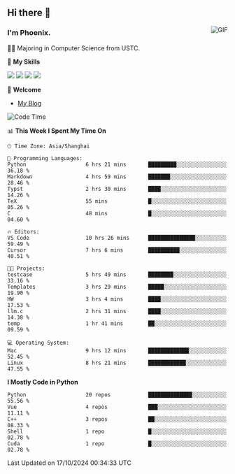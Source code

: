 ## Hi there 👋
<img align="right" alt="GIF" src="https://raw.githubusercontent.com/JoeyBling/JoeyBling/master/pic/pusheencode.gif" />

### I'm Phoenix.

👨‍🎓 Majoring in Computer Science from USTC.

🌟 **My Skills**

![](https://img.shields.io/badge/-Python-3e74a2?style=flat-square&logo=Python&logoColor=fff)
![](https://img.shields.io/badge/-C++-9f62a5?style=flat&logo=cplusplus&logoColor=white)
![](https://img.shields.io/badge/-Linux-185886?style=flat-square&logo=Linux&logoColor=fff)
![](https://img.shields.io/badge/-Rust-ff4136?style=flat-square&logo=Rust&logoColor=fff)

💬 **Welcome**

- [My Blog](https://ysy-phoenix.github.io/)

<!--START_SECTION:waka-->
![Code Time](http://img.shields.io/badge/Code%20Time-858%20hrs%207%20mins-blue)

📊 **This Week I Spent My Time On** 

```text
🕑︎ Time Zone: Asia/Shanghai

💬 Programming Languages: 
Python                   6 hrs 21 mins       █████████░░░░░░░░░░░░░░░░   36.18 % 
Markdown                 4 hrs 59 mins       ███████░░░░░░░░░░░░░░░░░░   28.46 % 
Typst                    2 hrs 30 mins       ████░░░░░░░░░░░░░░░░░░░░░   14.26 % 
TeX                      55 mins             █░░░░░░░░░░░░░░░░░░░░░░░░   05.26 % 
C                        48 mins             █░░░░░░░░░░░░░░░░░░░░░░░░   04.60 % 

🔥 Editors: 
VS Code                  10 hrs 26 mins      ███████████████░░░░░░░░░░   59.49 % 
Cursor                   7 hrs 6 mins        ██████████░░░░░░░░░░░░░░░   40.51 % 

🐱‍💻 Projects: 
testcase                 5 hrs 49 mins       ████████░░░░░░░░░░░░░░░░░   33.16 % 
Templates                3 hrs 29 mins       █████░░░░░░░░░░░░░░░░░░░░   19.90 % 
HW                       3 hrs 4 mins        ████░░░░░░░░░░░░░░░░░░░░░   17.53 % 
llm.c                    2 hrs 31 mins       ████░░░░░░░░░░░░░░░░░░░░░   14.38 % 
temp                     1 hr 41 mins        ██░░░░░░░░░░░░░░░░░░░░░░░   09.59 % 

💻 Operating System: 
Mac                      9 hrs 12 mins       █████████████░░░░░░░░░░░░   52.45 % 
Linux                    8 hrs 21 mins       ████████████░░░░░░░░░░░░░   47.55 % 
```

**I Mostly Code in Python** 

```text
Python                   20 repos            ██████████████░░░░░░░░░░░   55.56 % 
Vue                      4 repos             ███░░░░░░░░░░░░░░░░░░░░░░   11.11 % 
C++                      3 repos             ██░░░░░░░░░░░░░░░░░░░░░░░   08.33 % 
Shell                    1 repo              █░░░░░░░░░░░░░░░░░░░░░░░░   02.78 % 
Cuda                     1 repo              █░░░░░░░░░░░░░░░░░░░░░░░░   02.78 % 
```




 Last Updated on 17/10/2024 00:34:33 UTC
<!--END_SECTION:waka-->

<!--
**ysy-phoenix/ysy-phoenix** is a ✨ _special_ ✨ repository because its `README.md` (this file) appears on your GitHub profile.

Here are some ideas to get you started:

- 🔭 I’m currently working on ...
- 🌱 I’m currently learning ...
- 👯 I’m looking to collaborate on ...
- 🤔 I’m looking for help with ...
- 💬 Ask me about ...
- 📫 How to reach me: ...
- 😄 Pronouns: ...
- ⚡ Fun fact: ...
-->
